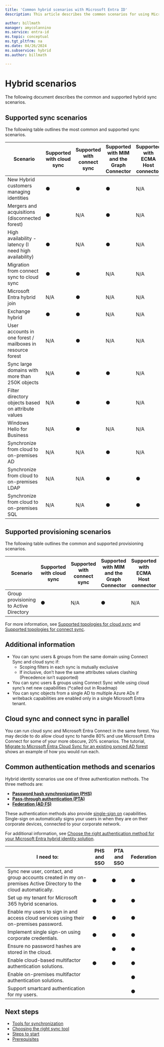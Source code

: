 ```yaml
---
title: 'Common hybrid scenarios with Microsoft Entra ID'
description: This article describes the common scenarios for using Microsoft Entra Cloud Sync and Microsoft Entra Connect.

author: billmath
manager: amycolannino
ms.service: entra-id
ms.topic: conceptual
ms.tgt_pltfrm: na
ms.date: 04/26/2024
ms.subservice: hybrid
ms.author: billmath

---
```


# Hybrid scenarios 
The following document describes the common and supported hybrid sync scenarios.

## Supported sync scenarios
The following table outlines the most common and supported sync scenarios.

|Scenario|Supported with cloud sync|Supported with connect sync|Supported with MIM and the Graph Connector|Supported with ECMA Host connector|
|-----|-----|-----|-----|-----|
|New Hybrid customers managing identities|●|●|●|N/A|
|Mergers and acquisitions (disconnected forest)|●|N/A|●|N/A|
|High availability - latency (I need high availability)|●|N/A|●|N/A|
|Migration from connect sync to cloud sync|●|●|N/A|N/A|
|Microsoft Entra hybrid join|N/A|●|N/A|N/A|
|Exchange hybrid|●|●|N/A|N/A|
|User accounts in one forest / mailboxes in resource forest|N/A|●|N/A|N/A|
|Sync large domains with more than 250K objects|N/A|●|●|N/A|
|Filter directory objects based on attribute values|N/A|●|●|N/A|
|Windows Hello for Business|N/A|●|N/A|N/A|
|Synchronize from cloud to on-premises AD|N/A|N/A|●|N/A|
|Synchronize from cloud to on-premises LDAP|N/A|N/A|●|●|
|Synchronize from cloud to on-premises SQL|N/A|N/A|●|●|

## Supported provisioning scenarios
The following table outlines the common and supported provisioning scenarios.

|Scenario|Supported with cloud sync|Supported with connect sync|Supported with MIM and the Graph Connector|Supported with ECMA Host connector|
|-----|-----|-----|-----|-----|
|Group provisioning to Active Directory|●|N/A|●|N/A|

For more information, see [Supported topologies for cloud sync](cloud-sync/plan-cloud-sync-topologies.md) and [Supported topologies for connect sync](connect/plan-connect-topologies.md).


## Additional information
- You can sync users & groups from the same domain using Connect Sync and cloud sync if:
    - Scoping filters in each sync is mutually exclusive
    - If inclusive, don’t have the same attributes values clashing (Precedence isn’t supported)
- You can sync users & groups using Connect Sync while using cloud sync’s net new capabilities (*called out in Roadmap)
- You can sync objects from a single AD to multiple Azure ADs if writeback capabilities are enabled only in a single Microsoft Entra tenant.


## Cloud sync and connect sync in parallel
You can run cloud sync and Microsoft Entra Connect in the same forest. You may decide to do allow cloud sync to handle 80% and use Microsoft Entra Connect for some of your more obscure, 20% scenarios.  The tutorial, [Migrate to Microsoft Entra Cloud Sync for an existing synced AD forest](cloud-sync/tutorial-pilot-aadc-aadccp.md) shows an example of how you would run each.

## Common authentication methods and scenarios

Hybrid identity scenarios use one of three authentication methods.   The three methods are: 

- **[Password hash synchronization (PHS)](connect/whatis-phs.md)**  
- **[Pass-through authentication (PTA)](connect/how-to-connect-pta.md)**  
- **[Federation (AD FS)](connect/whatis-fed.md)** 

These authentication methods also provide [single-sign on](connect/how-to-connect-sso.md) capabilities.  Single-sign on automatically signs your users in when they are on their corporate devices, connected to your corporate network.

For additional information, see [Choose the right authentication method for your Microsoft Entra hybrid identity solution](connect/choose-ad-authn.md). 

|I need to:|PHS and SSO| PTA and SSO|Federation| 
|-----|-----|-----|-----| 
|Sync new user, contact, and group accounts created in my on-premises Active Directory to the cloud automatically.|●| ● |●| 
|Set up my tenant for Microsoft 365 hybrid scenarios.|●| ● |●| 
|Enable my users to sign in and access cloud services using their on-premises password.|●| ● |●| 
|Implement single sign-on using corporate credentials.|●| ● |●|  
|Ensure no password hashes are stored in the cloud.| |●|●| 
|Enable cloud-based multifactor authentication solutions.|●|●|●| 
|Enable on-premises multifactor authentication solutions.| | |●| 
|Support smartcard authentication for my users.| | |●| 

## Next steps
- [Tools for synchronization](sync-tools.md)
- [Choosing the right sync tool](https://setup.microsoft.com/azure/add-or-sync-users-to-azure-ad)
- [Steps to start](get-started.md)
- [Prerequisites](prerequisites.md)
